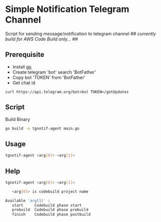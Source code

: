 # Simple Notification Telegram Channel

Script for sending message/notification to telegram channel
*## currently build for AWS Code Build only... ##*

## Prerequisite
- Install [go](https://go.dev/doc/install)
- Create telegram 'bot' search 'BotFather'
- Copy bot 'TOKEN' from 'BotFather'
- Get chat id
```
curl https://api.telegram.org/bot<bot TOKEN>/getUpdates
```
## Script
Build Binary

```bash
go build -o tgnotif-agent main.go
```

## Usage

```bash
tgnotif-agent <arg[0]> <arg[1]>

```

## Help
```bash
tgnotif-agent <arg[0]> <arg[1]>

   <arg[0]> is codebuild project name

Available 'arg[1]' :
   start     Codebuild phase start
   prebuild  Codebuild phase prebuild
   finish    Codebuild phase postbuild
```

#

